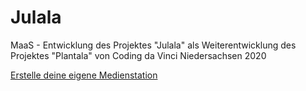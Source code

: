 # Julala

MaaS - Entwicklung des Projektes "Julala" als Weiterentwicklung des Projektes "Plantala" von Coding da Vinci Niedersachsen 2020

[Erstelle deine eigene Medienstation](./medienstationAsAService/README.md)
